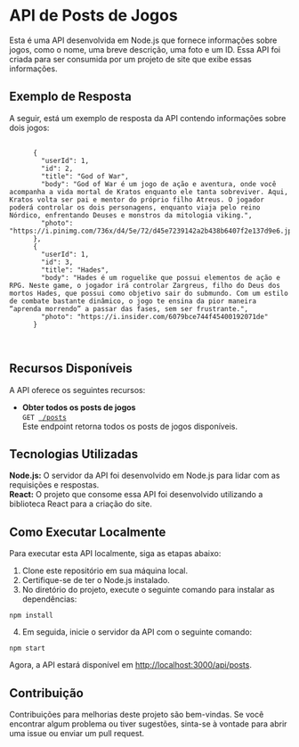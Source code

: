   <h1>API de Posts de Jogos</h1>

  <p>Esta é uma API desenvolvida em Node.js que fornece informações sobre jogos, como o nome, uma breve descrição, uma foto e um ID. Essa API foi criada para ser consumida por um projeto de site que exibe essas informações.</p>
  <h2>Exemplo de Resposta</h2>

  <p>A seguir, está um exemplo de resposta da API contendo informações sobre dois jogos:</p>

  <pre>
    <code>
      {
        "userId": 1,
        "id": 2,
        "title": "God of War",
        "body": "God of War é um jogo de ação e aventura, onde você acompanha a vida mortal de Kratos enquanto ele tanta sobreviver. Aqui, Kratos volta ser pai e mentor do próprio filho Atreus. O jogador poderá controlar os dois personagens, enquanto viaja pelo reino Nórdico, enfrentando Deuses e monstros da mitologia viking.",
        "photo": "https://i.pinimg.com/736x/d4/5e/72/d45e7239142a2b438b6407f2e137d9e6.jpg"
      },
      {
        "userId": 1,
        "id": 3,
        "title": "Hades",
        "body": "Hades é um roguelike que possui elementos de ação e RPG. Neste game, o jogador irá controlar Zargreus, filho do Deus dos mortos Hades, que possui como objetivo sair do submundo. Com um estilo de combate bastante dinâmico, o jogo te ensina da pior maneira “aprenda morrendo” a passar das fases, sem ser frustrante.",
        "photo": "https://i.insider.com/6079bce744f45400192071de"
      }
    </code>
  </pre>

  <h2>Recursos Disponíveis</h2>

  <p>A API oferece os seguintes recursos:</p>

  <ul>
    <li>
      <strong>Obter todos os posts de jogos</strong>
      <br>
      <code>GET <a href="https://posts-api-zeta.vercel.app/posts"> /posts</a></code>
      <br>
      Este endpoint retorna todos os posts de jogos disponíveis.
    </li>
  </ul>

  <h2>Tecnologias Utilizadas</h2>

  <p>
    <strong>Node.js:</strong> O servidor da API foi desenvolvido em Node.js para lidar com as requisições e respostas.
    <br>
    <strong>React:</strong> O projeto que consome essa API foi desenvolvido utilizando a biblioteca React para a criação do site.
  </p>

  <h2>Como Executar Localmente</h2>

  <p>Para executar esta API localmente, siga as etapas abaixo:</p>

  <ol>
    <li>Clone este repositório em sua máquina local.</li>
    <li>Certifique-se de ter o Node.js instalado.</li>
    <li>No diretório do projeto, execute o seguinte comando para instalar as dependências:</li>
  </ol>

  <pre><code>npm install</code></pre>

  <ol start="4">
    <li>Em seguida, inicie o servidor da API com o seguinte comando:</li>
  </ol>

  <pre><code>npm start</code></pre>

  <p>Agora, a API estará disponível em <a href="http://localhost:3000/api/posts">http://localhost:3000/api/posts</a>.</p>

  <h2>Contribuição</h2>

  <p>Contribuições para melhorias deste projeto são bem-vindas. Se você encontrar algum problema ou tiver sugestões, sinta-se à vontade para abrir uma issue ou enviar um pull request.</p>
